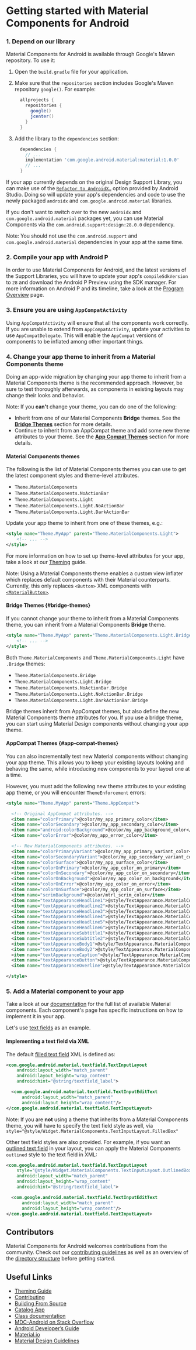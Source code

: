 <!--docs:
title: "Getting Started"
layout: landing
section: docs
path: /docs/getting-started/
-->

# Getting started with Material Components for Android

### 1. Depend on our library

Material Components for Android is available through Google's Maven repository.
To use it:

1.  Open the `build.gradle` file for your application.
2.  Make sure that the `repositories` section includes Google's Maven repository `google()`. For example:

    ```groovy
      allprojects {
        repositories {
          google()
          jcenter()
        }
      }
    ```

3.  Add the library to the `dependencies` section:

    ```groovy
      dependencies {
        // ...
        implementation 'com.google.android.material:material:1.0.0'
        // ...
      }
    ```

If your app currently depends on the original Design Support Library, you can
make use of the
[`Refactor to AndroidX…`](https://developer.android.com/jetpack/androidx/migrate)
option provided by Android Studio. Doing so will update your app's dependencies
and code to use the newly packaged `androidx` and `com.google.android.material`
libraries.

If you don't want to switch over to the new `androidx` and
`com.google.android.material` packages yet, you can use Material Components via
the `com.android.support:design:28.0.0` dependency.

Note: You should not use the `com.android.support` and
`com.google.android.material` dependencies in your app at the same time.

### 2. Compile your app with Android P

In order to use Material Components for Android, and the latest versions of the
Support Libraries, you will have to update your app's `compileSdkVersion` to
`28` and download the Android P Preview using the SDK manager. For more
information on Android P and its timeline, take a look at the [Program
Overview](https://developer.android.com/preview/overview) page.

### 3. Ensure you are using `AppCompatActivity`

Using `AppCompatActivity` will ensure that all the components work correctly. If
you are unable to extend from `AppCompatActivity`, update your activities to use
`AppCompatDelegate`. This will enable the `AppCompat` versions of components to
be inflated among other important things.

### 4. Change your app theme to inherit from a Material Components theme

Doing an app-wide migration by changing your app theme to inherit from a
Material Components theme is the recommended approach. However, be sure to
test thoroughly afterwards, as components in existing layouts may change
their looks and behavior.

Note: If you **can't** change your theme, you can do one of the following:

*   Inherit from one of our Material Components **Bridge** themes. See the
    [**Bridge Themes**](#bridge-themes) section for more details.
*   Continue to inherit from an AppCompat theme and add some new theme
    attributes to your theme. See the
    [**App Compat Themes**](#app-compat-themes) section for more details.

#### **Material Components themes**

The following is the list of Material Components themes you can use to get the
latest component styles and theme-level attributes.

* `Theme.MaterialComponents`
* `Theme.MaterialComponents.NoActionBar`
* `Theme.MaterialComponents.Light`
* `Theme.MaterialComponents.Light.NoActionBar`
* `Theme.MaterialComponents.Light.DarkActionBar`

Update your app theme to inherit from one of these themes, e.g.:

```xml
<style name="Theme.MyApp" parent="Theme.MaterialComponents.Light">
    <!-- ... -->
</style>
```

For more information on how to set up theme-level attributes for your app,
take a look at our [Theming](theming.md) guide.

Note: Using a Material Components theme enables a custom view inflater which
replaces default components with their Material counterparts. Currently, this
only replaces `<Button>` XML components with
[`<MaterialButton>`](components/MaterialButton.md).

#### **Bridge Themes** {#bridge-themes}

If you cannot change your theme to inherit from a Material Components theme, you
can inherit from a Material Components **Bridge** theme.

```xml
<style name="Theme.MyApp" parent="Theme.MaterialComponents.Light.Bridge">
    <!-- ... -->
</style>
```

Both `Theme.MaterialComponents` and `Theme.MaterialComponents.Light` have
`.Bridge` themes:

*   `Theme.MaterialComponents.Bridge`
*   `Theme.MaterialComponents.Light.Bridge`
*   `Theme.MaterialComponents.NoActionBar.Bridge`
*   `Theme.MaterialComponents.Light.NoActionBar.Bridge`
*   `Theme.MaterialComponents.Light.DarkActionBar.Bridge`

Bridge themes inherit from AppCompat themes, but also define the new Material
Components theme attributes for you. If you use a bridge theme, you can start
using Material Design components without changing your app theme.

#### **AppCompat Themes** {#app-compat-themes}

You can also incrementally test new Material components without changing
your app theme. This allows you to keep your existing layouts looking and
behaving the same, while introducing new components to your layout one at a
time.

However, you must add the following new theme attributes to your existing app
theme, or you will encounter `ThemeEnforcement` errors:

```xml
<style name="Theme.MyApp" parent="Theme.AppCompat">

  <!-- Original AppCompat attributes. -->
  <item name="colorPrimary">@color/my_app_primary_color</item>
  <item name="colorSecondary">@color/my_app_secondary_color</item>
  <item name="android:colorBackground">@color/my_app_background_color</item>
  <item name="colorError">@color/my_app_error_color</item>

  <!-- New MaterialComponents attributes. -->
  <item name="colorPrimaryVariant">@color/my_app_primary_variant_color</item>
  <item name="colorSecondaryVariant">@color/my_app_secondary_variant_color</item>
  <item name="colorSurface">@color/my_app_surface_color</item>
  <item name="colorOnPrimary">@color/my_app_color_on_primary</item>
  <item name="colorOnSecondary">@color/my_app_color_on_secondary</item>
  <item name="colorOnBackground">@color/my_app_color_on_background</item>
  <item name="colorOnError">@color/my_app_color_on_error</item>
  <item name="colorOnSurface">@color/my_app_color_on_surface</item>
  <item name="scrimBackground">@color/mtrl_scrim_color</item>
  <item name="textAppearanceHeadline1">@style/TextAppearance.MaterialComponents.Headline1</item>
  <item name="textAppearanceHeadline2">@style/TextAppearance.MaterialComponents.Headline2</item>
  <item name="textAppearanceHeadline3">@style/TextAppearance.MaterialComponents.Headline3</item>
  <item name="textAppearanceHeadline4">@style/TextAppearance.MaterialComponents.Headline4</item>
  <item name="textAppearanceHeadline5">@style/TextAppearance.MaterialComponents.Headline5</item>
  <item name="textAppearanceHeadline6">@style/TextAppearance.MaterialComponents.Headline6</item>
  <item name="textAppearanceSubtitle1">@style/TextAppearance.MaterialComponents.Subtitle1</item>
  <item name="textAppearanceSubtitle2">@style/TextAppearance.MaterialComponents.Subtitle2</item>
  <item name="textAppearanceBody1">@style/TextAppearance.MaterialComponents.Body1</item>
  <item name="textAppearanceBody2">@style/TextAppearance.MaterialComponents.Body2</item>
  <item name="textAppearanceCaption">@style/TextAppearance.MaterialComponents.Caption</item>
  <item name="textAppearanceButton">@style/TextAppearance.MaterialComponents.Button</item>
  <item name="textAppearanceOverline">@style/TextAppearance.MaterialComponents.Overline</item>

</style>
```

### 5. Add a Material component to your app

Take a look at our [documentation](https://www.material.io/components/android)
for the full list of available Material components. Each component's page has
specific instructions on how to implement it in your app.

Let's use [text fields](components/TextInputLayout.md) as an example.

#### **Implementing a text field via XML**

The default [filled
text field](https://material.io/go/design-text-fields#filled-text-field) XML
is defined as:

```xml
<com.google.android.material.textfield.TextInputLayout
    android:layout_width="match_parent"
    android:layout_height="wrap_content"
    android:hint="@string/textfield_label">

  <com.google.android.material.textfield.TextInputEditText
      android:layout_width="match_parent"
      android:layout_height="wrap_content"/>
</com.google.android.material.textfield.TextInputLayout>
```

Note: If you are **not** using a theme that inherits from a Material Components
theme, you will have to specify the text field style as well, via
`style="@style/Widget.MaterialComponents.TextInputLayout.FilledBox"`

Other text field styles are also provided. For example, if you want an
[outlined
text field](https://material.io/go/design-text-fields#outlined-text-field)
in your layout, you can apply the Material Components `outlined` style to the
text field in XML:

```xml
<com.google.android.material.textfield.TextInputLayout
    style="@style/Widget.MaterialComponents.TextInputLayout.OutlinedBox"
    android:layout_width="match_parent"
    android:layout_height="wrap_content"
    android:hint="@string/textfield_label">

  <com.google.android.material.textfield.TextInputEditText
      android:layout_width="match_parent"
      android:layout_height="wrap_content"/>
</com.google.android.material.textfield.TextInputLayout>
```

## Contributors

Material Components for Android welcomes contributions from the community. Check
out our [contributing guidelines](contributing.md) as well as an overview of
the [directory structure](directorystructure.md) before getting started.

## Useful Links
- [Theming Guide](theming.md)
- [Contributing](contributing.md)
- [Building From Source](building-from-source.md)
- [Catalog App](catalog-app.md)
- [Class
  documentation](https://developer.android.com/reference/com/google/android/material/classes)
- [MDC-Android on Stack
  Overflow](https://www.stackoverflow.com/questions/tagged/material-components+android)
- [Android Developer’s
  Guide](https://developer.android.com/training/material/index.html)
- [Material.io](https://www.material.io)
- [Material Design Guidelines](https://material.google.com)
